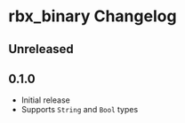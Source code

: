 # rbx_binary Changelog

## Unreleased

## 0.1.0
* Initial release
* Supports `String` and `Bool` types